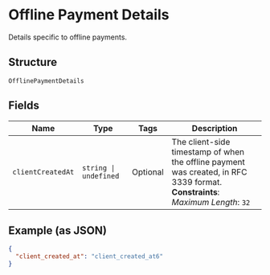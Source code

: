 
# Offline Payment Details

Details specific to offline payments.

## Structure

`OfflinePaymentDetails`

## Fields

| Name | Type | Tags | Description |
|  --- | --- | --- | --- |
| `clientCreatedAt` | `string \| undefined` | Optional | The client-side timestamp of when the offline payment was created, in RFC 3339 format.<br>**Constraints**: *Maximum Length*: `32` |

## Example (as JSON)

```json
{
  "client_created_at": "client_created_at6"
}
```

